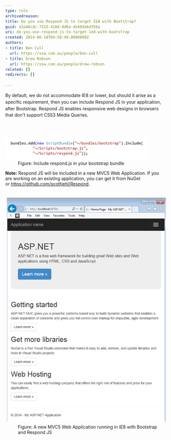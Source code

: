 ```yaml
---
type: rule
archivedreason: 
title: Do you use Respond JS to target IE8 with Bootstrap?
guid: a3a46cdc-7315-410d-8d6a-de40da64350a
uri: do-you-use-respond-js-to-target-ie8-with-bootstrap
created: 2014-06-18T04:58:49.0000000Z
authors:
- title: Ben Cull
  url: https://ssw.com.au/people/ben-cull
- title: Drew Robson
  url: https://ssw.com.au/people/drew-robson
related: []
redirects: []

---
```



<p><span style="line-height:20.8px;">By default, we do not accommodate IE8 or lower, but should it arise as a specific requirement, then you can include Respond JS in your application, after Bootstrap. Respond JS enables responsive web designs in browsers that don't support CSS3 Media Queries.​<br></span></p>
<br><excerpt class='endintro'></excerpt><br>
<dl class="image"><dt><img src="18-06-2014 2-04-12 PM.png" alt="18-06-2014 2-04-12 PM.png" /><br></dt><dd>Figure: Include respond.js in your bootstrap bundle</dd></dl><p><b>Note:</b> Respond JS will be included in a new MVC5 Web Application. If you are working on an existing application, you can get it from NuGet or <a href="https://github.com/scottjehl/Respond">https://github.com/scottjehl/Respond​</a>.</p><dl class="image"><dt>​<img src="18-06-2014 2-15-09 PM.png" alt="18-06-2014 2-15-09 PM.png" style="margin:5px;width:550px;" /></dt><dd>Figure: A new MVC5 Web Application running in IE8 with Bootstrap and Respond JS​</dd></dl>


